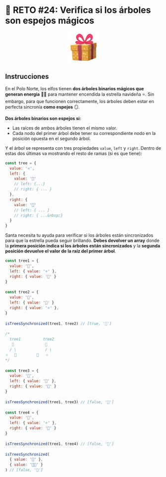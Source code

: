 # :date: RETO #24: Verifica si los árboles son espejos mágicos

<p align="center">
  <a href="https://adventjs.dev/es/challenges/2024/24">
    <img src="../../assets/2024/challenge24.webp" height="100" />
  </a>
 </p>


## Instrucciones

En el Polo Norte, los elfos tienen **dos árboles binarios mágicos que generan energía** 🌲🌲 para mantener encendida la estrella navideña ⭐️. Sin embargo, para que funcionen correctamente, los árboles deben estar en perfecta sincronía **como espejos** 🪞.

**Dos árboles binarios son espejos si:**

- Las raíces de ambos árboles tienen el mismo valor.
- Cada nodo del primer árbol debe tener su correspondiente nodo en la posición opuesta en el segundo árbol.

Y el árbol se representa con tres propiedades `value`, `left` y `right`. Dentro de estas dos últimas va mostrando el resto de ramas (si es que tiene):

```js
const tree = {
  value: '⭐️',
  left: {
    value: '🎅'
    // left: {...}
    // right: { ... }
  },
  right: {
    value: '🎁'
    // left: { ... }
    // right: { ...&nbsp;}
  }
}
```

Santa necesita tu ayuda para verificar si los árboles están sincronizados para que la estrella pueda seguir brillando. **Debes devolver un array** donde la **primera posición indica si los árboles están sincronizados** y la **segunda posición devuelve el valor de la raíz del primer árbol**.

```js
const tree1 = {
  value: '🎄',
  left: { value: '⭐' },
  right: { value: '🎅' }
}

const tree2 = {
  value: '🎄',
  left: { value: '🎅' }
  right: { value: '⭐' },
}

isTreesSynchronized(tree1, tree2) // [true, '🎄']

/*
  tree1          tree2
   🎄              🎄
  / \             / \
⭐   🎅         🎅   ⭐
*/

const tree3 = {
  value: '🎄',
  left: { value: '🎅' },
  right: { value: '🎁' }
}

isTreesSynchronized(tree1, tree3) // [false, '🎄']

const tree4 = {
  value: '🎄',
  left: { value: '⭐' },
  right: { value: '🎅' }
}

isTreesSynchronized(tree1, tree4) // [false, '🎄']

isTreesSynchronized(
  { value: '🎅' },
  { value: '🧑‍🎄' }
) // [false, '🎅']
```
